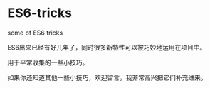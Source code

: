 # ES6-tricks
some of ES6 tricks

ES6出来已经有好几年了，同时很多新特性可以被巧妙地运用在项目中。 

用于平常收集的一些小技巧。

如果你还知道其他一些小技巧，欢迎留言。我非常高兴把它们补充进来。
